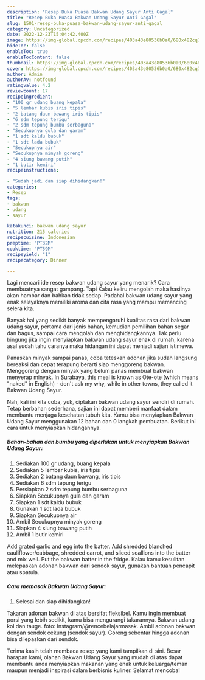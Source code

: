 ```yaml
---
description: "Resep Buka Puasa Bakwan Udang Sayur Anti Gagal"
title: "Resep Buka Puasa Bakwan Udang Sayur Anti Gagal"
slug: 1501-resep-buka-puasa-bakwan-udang-sayur-anti-gagal
category: Uncategorized
date: 2022-12-23T15:04:42.400Z
image: https://img-global.cpcdn.com/recipes/403a43e80536b0a0/680x482cq70/bakwan-udang-sayur-foto-resep-utama.jpg
hideToc: false
enableToc: true
enableTocContent: false
thumbnail: https://img-global.cpcdn.com/recipes/403a43e80536b0a0/680x482cq70/bakwan-udang-sayur-foto-resep-utama.jpg
cover: https://img-global.cpcdn.com/recipes/403a43e80536b0a0/680x482cq70/bakwan-udang-sayur-foto-resep-utama.jpg
author: Admin
authorAv: notfound
ratingvalue: 4.2
reviewcount: 17
recipeingredient:
- "100 gr udang buang kepala"
- "5 lembar kubis iris tipis"
- "2 batang daun bawang iris tipis"
- "6 sdm tepung terigu"
- "2 sdm tepung bumbu serbaguna"
- "Secukupnya gula dan garam"
- "1 sdt kaldu bubuk"
- "1 sdt lada bubuk"
- "Secukupnya air"
- "Secukupnya minyak goreng"
- "4 siung bawang putih"
- "1 butir kemiri"
recipeinstructions:

- "Sudah jadi dan siap dihidangkan!"
categories:
- Resep
tags:
- bakwan
- udang
- sayur

katakunci: bakwan udang sayur 
nutrition: 215 calories
recipecuisine: Indonesian
preptime: "PT32M"
cooktime: "PT59M"
recipeyield: "1"
recipecategory: Dinner

---
```



Lagi mencari ide resep bakwan udang sayur yang menarik? Cara membuatnya sangat gampang. Tapi Kalau keliru mengolah maka hasilnya akan hambar dan bahkan tidak sedap. Padahal bakwan udang sayur yang enak selayaknya memiliki aroma dan cita rasa yang mampu memancing selera kita.


Banyak hal yang sedikit banyak mempengaruhi kualitas rasa dari bakwan udang sayur, pertama dari jenis bahan, kemudian pemilihan bahan segar dan bagus, sampai cara mengolah dan menghidangkannya. Tak perlu bingung jika ingin menyiapkan bakwan udang sayur enak di rumah, karena asal sudah tahu caranya maka hidangan ini dapat menjadi sajian istimewa.

Panaskan minyak sampai panas, coba teteskan adonan jika sudah langsung bereaksi dan cepat terapung berarti siap menggoreng bakwan. Menggoreng dengan minyak yang belum panas membuat bakwan menyerap minyak. In Surabaya, this meal is known as Ote-ote (which means &#34;naked&#34; in English) - don&#39;t ask my why, while in other towns, they called it Bakwan Udang Sayur.


Nah, kali ini kita coba, yuk, ciptakan bakwan udang sayur sendiri di rumah. Tetap berbahan sederhana, sajian ini dapat memberi manfaat dalam membantu menjaga kesehatan tubuh kita. Kamu bisa menyiapkan Bakwan Udang Sayur menggunakan 12 bahan dan 0 langkah pembuatan. Berikut ini cara untuk menyiapkan hidangannya.

<!--inarticleads1-->

##### Bahan-bahan dan bumbu yang diperlukan untuk menyiapkan Bakwan Udang Sayur:

1. Sediakan 100 gr udang, buang kepala
1. Sediakan 5 lembar kubis, iris tipis
1. Sediakan 2 batang daun bawang, iris tipis
1. Sediakan 6 sdm tepung terigu
1. Persiapkan 2 sdm tepung bumbu serbaguna
1. Siapkan Secukupnya gula dan garam
1. Siapkan 1 sdt kaldu bubuk
1. Gunakan 1 sdt lada bubuk
1. Siapkan Secukupnya air
1. Ambil Secukupnya minyak goreng
1. Siapkan 4 siung bawang putih
1. Ambil 1 butir kemiri


Add grated garlic and egg into the batter. Add shredded blanched cauliflower/cabbage, shredded carrot, and sliced scallions into the batter and mix well. Put the bakwan batter in the fridge. Kalau kamu kesulitan melepaskan adonan bakwan dari sendok sayur, gunakan bantuan pencapit atau spatula. 

<!--inarticleads2-->

##### Cara memasak Bakwan Udang Sayur:


1. Selesai dan siap dihidangkan!

Takaran adonan bakwan di atas bersifat fleksibel. Kamu ingin membuat porsi yang lebih sedikit, kamu bisa mengurangi takarannya. Bakwan udang kol dan tauge. foto: Instagram/@rencebelajarmasak. Ambil adonan bakwan dengan sendok cekung (sendok sayur). Goreng sebentar hingga adonan bisa dilepaskan dari sendok. 

Terima kasih telah membaca resep yang kami tampilkan di sini. Besar harapan kami, olahan Bakwan Udang Sayur yang mudah di atas dapat membantu anda menyiapkan makanan yang enak untuk keluarga/teman maupun menjadi inspirasi dalam berbisnis kuliner. Selamat mencoba!
